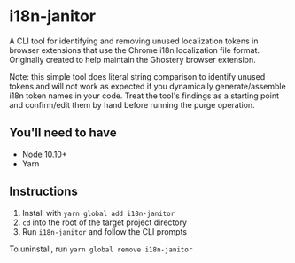 # i18n-janitor

A CLI tool for identifying and removing unused localization tokens in browser extensions that use the Chrome i18n localization file format.
Originally created to help maintain the Ghostery browser extension.

Note: this simple tool does literal string comparison to identify unused tokens
and will not work as expected if you dynamically
generate/assemble i18n token names in your code. Treat the tool's findings
as a starting point and confirm/edit them by hand before running the purge operation.

## You'll need to have
* Node 10.10+
* Yarn

## Instructions
1. Install with `yarn global add i18n-janitor`
2. `cd` into the root of the target project directory
3. Run `i18n-janitor` and follow the CLI prompts

To uninstall, run `yarn global remove i18n-janitor`
